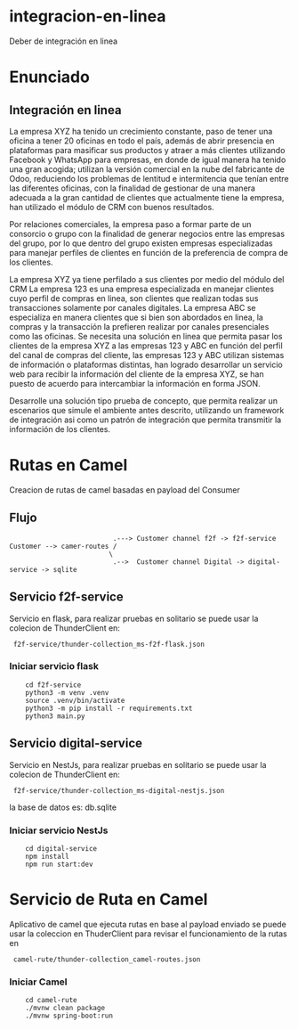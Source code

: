 # integracion-en-linea
Deber de integración en linea 

# Enunciado
## Integración en linea
La empresa XYZ ha tenido un crecimiento constante, paso de tener una oficina a tener 20 oficinas en todo el país, además de abrir presencia en plataformas para masificar sus productos y atraer a más clientes utilizando Facebook y WhatsApp para empresas, en donde de igual manera ha tenido una gran acogida; utilizan la versión comercial en la nube del fabricante de Odoo, reduciendo los problemas de lentitud e intermitencia que tenían entre las diferentes oficinas, con la finalidad de gestionar de una manera adecuada a la gran cantidad de clientes que actualmente tiene la empresa, han utilizado el módulo de CRM con buenos resultados.

Por relaciones comerciales, la empresa paso a formar parte de un consorcio o grupo con la finalidad de generar negocios entre las empresas del grupo, por lo que dentro del grupo existen empresas especializadas para manejar perfiles de clientes en función de la preferencia de compra de los clientes.

La empresa XYZ ya tiene perfilado a sus clientes por medio del módulo del CRM
La empresa 123 es una empresa especializada en manejar clientes cuyo perfil de compras en linea, son clientes que realizan todas sus transacciones solamente por canales digitales.
La empresa ABC se especializa en manera clientes que si bien son abordados en linea, la compras y la transacción la prefieren realizar por canales presenciales como las oficinas.
Se necesita una solución en linea que permita pasar los clientes de la empresa XYZ a las empresas 123 y ABC en función del perfil del canal de compras del cliente, las empresas 123 y ABC utilizan sistemas de información o plataformas distintas, han logrado desarrollar un servicio web para recibir la información del cliente de la empresa XYZ, se han puesto de acuerdo para intercambiar la información en forma JSON.

Desarrolle una solución tipo prueba de concepto, que permita realizar un escenarios que simule el ambiente antes descrito, utilizando un framework de integración asi como un patrón de integración que permita transmitir la información de los clientes.

# Rutas en Camel

Creacion de rutas de camel basadas en payload del Consumer

## Flujo
```
                          .---> Customer channel f2f -> f2f-service
Customer --> camer-routes /
                         \
                          .-->  Customer channel Digital -> digital-service -> sqlite
```

## Servicio f2f-service

Servicio en flask, para realizar pruebas en solitario se puede usar la colecion de
ThunderClient en:

```
 f2f-service/thunder-collection_ms-f2f-flask.json
```

### Iniciar servicio flask

``` 
    cd f2f-service
    python3 -m venv .venv
    source .venv/bin/activate
    python3 -m pip install -r requirements.txt
    python3 main.py
```

## Servicio digital-service

Servicio en NestJs, para realizar pruebas en solitario se puede usar la colecion de
ThunderClient en:

```
 f2f-service/thunder-collection_ms-digital-nestjs.json
```

la base de datos es: db.sqlite


### Iniciar servicio NestJs

``` 
    cd digital-service
    npm install
    npm run start:dev
```

# Servicio de  Ruta en Camel

Aplicativo de camel que ejecuta rutas en base al payload enviado
se puede usar la coleccion en ThuderClient para revisar el funcionamiento de la rutas en

````
 camel-rute/thunder-collection_camel-routes.json
````
### Iniciar Camel

``` 
    cd camel-rute
    ./mvnw clean package
    ./mvnw spring-boot:run
```


